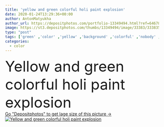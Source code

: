 ```yaml
---
title: 'yellow and green colorful holi paint explosion'
date: 2020-01-24T13:29:36+00:00
author: AntonMatyukha
author_url: https://depositphotos.com/portfolio-13349494.html?ref=64678756
image: https://st3.depositphotos.com/thumbs/13349494/image/33383/333835390/api_thumb_450.jpg?forcejpeg=true
type: "post"
tags: ['green' ,'color' ,'yellow' ,'background' ,'colorful' ,'nobody' ,'vibrant' ,'design' ,'celebration' ,'festive' ,'holiday' ,'bright' ,'art' ,'abstract' ,'colour' ,'paint' ,'splash' ,'explosion' ,'festival' ,'tradition' ,'traditional' ,'culture' ,'powder' ,'splatter' ,'explode' ,'dust' ,'indian' ,'hindu' ,'Holi' ,'copy space' ,'Studio Shot' ,'no people' ]
categories: 
  - color
---
```

<div aling="center">
            <font size="60"> Yellow and green colorful holi paint explosion</font>   
</div>
<div>
    <a href='https://depositphotos.com/333835390/stock-photo-yellow-green-colorful-holi-paint.html?ref=64678756' target=_blank > Go "Depositphotos" to get lage size of this picture ->
        <img href='https://depositphotos.com/333835390/stock-photo-yellow-green-colorful-holi-paint.html?ref=64678756' src='https://st3.depositphotos.com/13349494/33383/i/950/depositphotos_333835390-stock-photo-yellow-green-colorful-holi-paint.jpg?forcejpeg=true' alt='Yellow and green colorful holi paint explosion' >
    </a>
</div>
